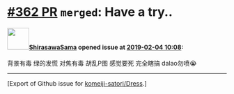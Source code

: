 # [\#362 PR](https://github.com/komeiji-satori/Dress/pull/362) `merged`: Have a try..

#### <img src="https://avatars.githubusercontent.com/u/17093811?u=9b86f295c21baaa9a4a45bdbf58fa615ff8d5ee5&v=4" width="50">[ShirasawaSama](https://github.com/ShirasawaSama) opened issue at [2019-02-04 10:08](https://github.com/komeiji-satori/Dress/pull/362):

背景有毒 绿的发慌 对焦有毒 胡乱P图 感觉要死 完全瞎搞 dalao勿喷😭




-------------------------------------------------------------------------------



[Export of Github issue for [komeiji-satori/Dress](https://github.com/komeiji-satori/Dress).]
